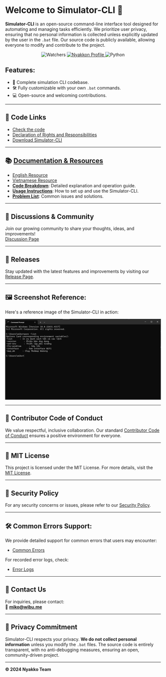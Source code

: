
# Welcome to **Simulator-CLI** 🚀

**Simulator-CLI** is an open-source command-line interface tool designed for automating and managing tasks efficiently. We prioritize user privacy, ensuring that no personal information is collected unless explicitly updated by the user in the `.bat` file. Our source code is publicly available, allowing everyone to modify and contribute to the project.

<p align="center">
    <img src="https://img.shields.io/github/watchers/Nyakkon/Simulator-CLI?style=social" alt="Watchers">
    <a href="https://github.com/Nyakkon">
      <img src="https://img.shields.io/badge/Follow%20me-%40Nyakkon-orange?style=flat-square" alt="Nyakkon Profile">
    </a>
    <img src="https://img.shields.io/badge/python-3.x-blue?logo=python" alt="Python">
</p>

## Features:
- 🔧 Complete simulation CLI codebase.
- 🛠️ Fully customizable with your own `.bat` commands.
- 💻 Open-source and welcoming contributions.

---

## 🌟 Code Links
- [Check the code](https://github.com/Nyakkon/Simulator-CLI/blob/main/main.py)
- [Declaration of Rights and Responsibilities](https://github.com/Nyakkon/Simulator-CLI/blob/main/Document/Declaration%20of%20Rights%20and%20Responsibilities.md)
- [Download Simulator-CLI](https://github.com/Nyakkon/Simulator-CLI/releases/download/1.0.1/Simulator-CLI.ver.1.0.1.zip)

---

## 📚 [Documentation & Resources](https://github.com/Nyakkon/Simulator-CLI/tree/main/Document)
- [English Resource](https://github.com/Nyakkon/Simulator-CLI/tree/main/Document)
- [Vietnamese Resource](https://github.com/Nyakkon/Simulator-CLI/tree/main/Document/Vietnamese)
- **[Code Breakdown](https://github.com/Nyakkon/Simulator-CLI/blob/main/Document/English/Code%20Breakdown.md)**: Detailed explanation and operation guide.
- **[Usage Instructions](https://github.com/Nyakkon/Simulator-CLI/blob/main/Document/English/Usage%20Instructions.md)**: How to set up and use the Simulator-CLI.
- **[Problem List](https://github.com/Nyakkon/Simulator-CLI/blob/main/Document/English/Problem%20List.md)**: Common issues and solutions.

---

## 🔄 Discussions & Community
Join our growing community to share your thoughts, ideas, and improvements!  
[Discussion Page](https://github.com/Nyakkon/Simulator-CLI/discussions)

---

## 🎉 Releases
Stay updated with the latest features and improvements by visiting our [Release Page](https://github.com/Nyakkon/Simulator-CLI/releases/).

---

## 🖼️ Screenshot Reference:
Here's a reference image of the Simulator-CLI in action:

![Simulator CLI Screenshot](https://github.com/Nyakkon/Simulator-CLI/blob/main/Document/Resources/Screenshot%202024-10-13%20103913.png)

---

## 💼 Contributor Code of Conduct
We value respectful, inclusive collaboration. Our standard [Contributor Code of Conduct](https://github.com/Nyakkon/Simulator-CLI?tab=coc-ov-file) ensures a positive environment for everyone.

---

## 📄 MIT License
This project is licensed under the MIT License. For more details, visit the [MIT License](https://github.com/Nyakkon/Simulator-CLI/blob/main/LICENSE).

---

## 🔐 Security Policy
For any security concerns or issues, please refer to our [Security Policy](https://github.com/Nyakkon/.github/blob/main/SECURITY.md).

---

## 🛠️ Common Errors Support:
We provide detailed support for common errors that users may encounter:  
- [Common Errors](https://github.com/Nyakkon/Simulator-CLI/tree/main/Document/Error)  

For recorded error logs, check:  
- [Error Logs](https://github.com/Nyakkon/Simulator-CLI/tree/main/Document/Log_error)

---

## 📧 Contact Us
For inquiries, please contact:  
📧 **miko@wibu.me**

---

## 👥 Privacy Commitment
Simulator-CLI respects your privacy. **We do not collect personal information** unless you modify the `.bat` files. The source code is entirely transparent, with no anti-debugging measures, ensuring an open, community-driven project.

---

**© 2024 Nyakko Team**
